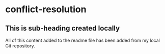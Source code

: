 # conflict-resolution

## This is sub-heading created locally 

All of this content added to the readme file has been added from my local Git repository.